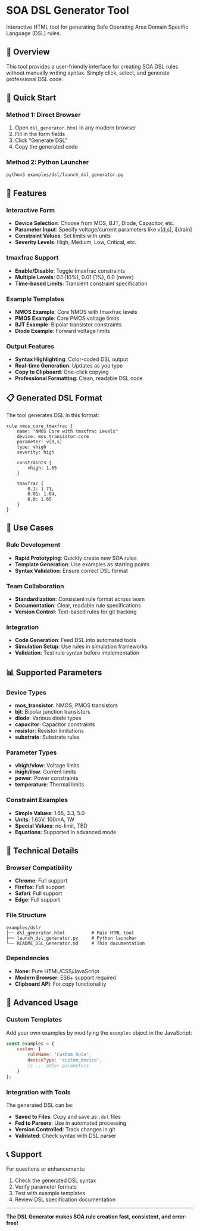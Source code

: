 # SOA DSL Generator Tool

Interactive HTML tool for generating Safe Operating Area Domain Specific Language (DSL) rules.

## 🎯 Overview

This tool provides a user-friendly interface for creating SOA DSL rules without manually writing syntax. Simply click, select, and generate professional DSL code.

## 🚀 Quick Start

### Method 1: Direct Browser
1. Open `dsl_generator.html` in any modern browser
2. Fill in the form fields
3. Click "Generate DSL"
4. Copy the generated code

### Method 2: Python Launcher
```bash
python3 examples/dsl/launch_dsl_generator.py
```

## 🔧 Features

### Interactive Form
- **Device Selection**: Choose from MOS, BJT, Diode, Capacitor, etc.
- **Parameter Input**: Specify voltage/current parameters like v[d,s], i[drain]
- **Constraint Values**: Set limits with units
- **Severity Levels**: High, Medium, Low, Critical, etc.

### tmaxfrac Support
- **Enable/Disable**: Toggle tmaxfrac constraints
- **Multiple Levels**: 0.1 (10%), 0.01 (1%), 0.0 (never)
- **Time-based Limits**: Transient constraint specification

### Example Templates
- **NMOS Example**: Core NMOS with tmaxfrac levels
- **PMOS Example**: Core PMOS voltage limits
- **BJT Example**: Bipolar transistor constraints
- **Diode Example**: Forward voltage limits

### Output Features
- **Syntax Highlighting**: Color-coded DSL output
- **Real-time Generation**: Updates as you type
- **Copy to Clipboard**: One-click copying
- **Professional Formatting**: Clean, readable DSL code

## 📋 Generated DSL Format

The tool generates DSL in this format:

```dsl
rule nmos_core_tmaxfrac {
    name: "NMOS Core with tmaxfrac Levels"
    device: mos_transistor.core
    parameter: v[d,s]
    type: vhigh
    severity: high
    
    constraints {
        vhigh: 1.65
    }
    
    tmaxfrac {
        0.1: 1.71,
        0.01: 1.84,
        0.0: 1.65
    }
}
```

## 🎯 Use Cases

### Rule Development
- **Rapid Prototyping**: Quickly create new SOA rules
- **Template Generation**: Use examples as starting points
- **Syntax Validation**: Ensure correct DSL format

### Team Collaboration
- **Standardization**: Consistent rule format across team
- **Documentation**: Clear, readable rule specifications
- **Version Control**: Text-based rules for git tracking

### Integration
- **Code Generation**: Feed DSL into automated tools
- **Simulation Setup**: Use rules in simulation frameworks
- **Validation**: Test rule syntax before implementation

## 📊 Supported Parameters

### Device Types
- **mos_transistor**: NMOS, PMOS transistors
- **bjt**: Bipolar junction transistors
- **diode**: Various diode types
- **capacitor**: Capacitor constraints
- **resistor**: Resistor limitations
- **substrate**: Substrate rules

### Parameter Types
- **vhigh/vlow**: Voltage limits
- **ihigh/ilow**: Current limits
- **power**: Power constraints
- **temperature**: Thermal limits

### Constraint Examples
- **Simple Values**: 1.65, 3.3, 5.0
- **Units**: 1.65V, 100mA, 1W
- **Special Values**: no-limit, TBD
- **Equations**: Supported in advanced mode

## 🔧 Technical Details

### Browser Compatibility
- **Chrome**: Full support
- **Firefox**: Full support
- **Safari**: Full support
- **Edge**: Full support

### File Structure
```
examples/dsl/
├── dsl_generator.html          # Main HTML tool
├── launch_dsl_generator.py     # Python launcher
└── README_DSL_Generator.md     # This documentation
```

### Dependencies
- **None**: Pure HTML/CSS/JavaScript
- **Modern Browser**: ES6+ support required
- **Clipboard API**: For copy functionality

## 🎯 Advanced Usage

### Custom Templates
Add your own examples by modifying the `examples` object in the JavaScript:

```javascript
const examples = {
    custom: {
        ruleName: 'Custom Rule',
        deviceType: 'custom_device',
        // ... other parameters
    }
};
```

### Integration with Tools
The generated DSL can be:
- **Saved to Files**: Copy and save as `.dsl` files
- **Fed to Parsers**: Use in automated processing
- **Version Controlled**: Track changes in git
- **Validated**: Check syntax with DSL parser

## 📞 Support

For questions or enhancements:
1. Check the generated DSL syntax
2. Verify parameter formats
3. Test with example templates
4. Review DSL specification documentation

---

**The DSL Generator makes SOA rule creation fast, consistent, and error-free!**